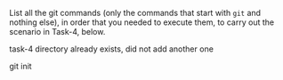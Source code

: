 List all the git commands (only the commands that start with `git` and nothing else), in order that you needed to execute them, to carry out the scenario in Task-4, below.

task-4 directory already exists, did not add another one

git init
